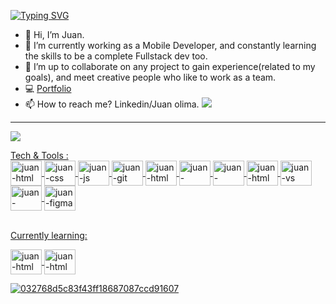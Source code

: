    [![Typing SVG](https://readme-typing-svg.herokuapp.com/?lines=Hello+stranger👋;Welcome+to+my+profile😎;I'm+a+FrontEnd+Developer🛸)](https://git.io/typing-svg)

- 👋 Hi, I’m Juan.
- 🌱 I’m currently working as a Mobile Developer, and constantly learning the skills to be a complete Fullstack dev too.
- 🔨 I’m up to collaborate on any project to gain experience(related to my goals), and meet creative people who like to work as a team.
- 💻 <a href="https://jolimadev.netlify.app/">Portfolio</a>
- 📫 How to reach me? Linkedin/Juan olima.  <img src= https://img.shields.io/badge/Ask%20me-anything-1abc9c.svg> <a href="https://jolimadev.com/"> 

------------------------------------------------
  ![](https://komarev.com/ghpvc/?username=olimajs&color=blue)
<div style = "display: inline_block">Tech & Tools : <br>

  <img align="center" alt="juan-html" height="40" width="50" src="https://cdn.jsdelivr.net/gh/devicons/devicon/icons/html5/html5-original-wordmark.svg" />
  <img align="center" alt="juan-css" height="40" width="50" src="https://cdn.jsdelivr.net/gh/devicons/devicon/icons/css3/css3-original-wordmark.svg" />
      <img align="center" alt="juan-js" height="40" width="50" src="https://cdn.jsdelivr.net/gh/devicons/devicon/icons/javascript/javascript-original.svg" />
       <img align="center" alt="juan-git" height="40" width="50" src="https://cdn.jsdelivr.net/gh/devicons/devicon/icons/git/git-plain-wordmark.svg" />
   <img align="center" alt="juan-html" height="40" width="50" src="https://cdn.jsdelivr.net/gh/devicons/devicon/icons/react/react-original.svg" />
    <img align="center" alt="juan-github" height="40" width="50" src="https://cdn.jsdelivr.net/gh/devicons/devicon/icons/bootstrap/bootstrap-original.svg" />
    <img align="center" alt="juan-tailwind" height="40" width="50" src="https://cdn.jsdelivr.net/gh/devicons/devicon/icons/tailwindcss/tailwindcss-plain.svg" />
     <img align="center" alt="juan-html" height="40" width="50" src="https://cdn.jsdelivr.net/gh/devicons/devicon/icons/androidstudio/androidstudio-original.svg" />
    <img align="center" alt="juan-vs" height="40" width="50" src="https://cdn.jsdelivr.net/gh/devicons/devicon/icons/visualstudio/visualstudio-plain.svg" />
     <img align="center" alt="juan-windows" height="40" width="50" src="https://cdn.jsdelivr.net/gh/devicons/devicon/icons/linux/linux-original.svg" />
      <img align="center" alt="juan-figma" height="40" width="50" src="https://cdn.jsdelivr.net/gh/devicons/devicon/icons/figma/figma-original.svg" />
      
  </div> <br>
  
   <div> <p> Currently learning: </p>
    
 <img align="center" alt="juan-html" height="40" width="50" src="https://cdn.jsdelivr.net/gh/devicons/devicon/icons/nodejs/nodejs-original.svg" />
                
  <img align="center" alt="juan-html" height="40" width="50" src="https://cdn.jsdelivr.net/gh/devicons/devicon/icons/python/python-original.svg" />



![032768d5c83f43ff18687087ccd91607](https://user-images.githubusercontent.com/84105167/192864184-6296bd93-989c-46ee-950a-876b8b56373a.jpg)


  </div> 

  

